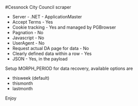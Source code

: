 #Cessnock City Council scraper

* Server - .NET - ApplicationMaster
* Accept Terms - Yes
* Cookie tracking - Yes and managed by PGBrowser
* Pagnation - No
* Javascript - No
* UserAgent - No
* Request actual DA page for data - No
* Clearly defined data within a row - Yes
* JSON - Yes, in the payload

Setup MORPH_PERIOD for data recovery, available options are
* thisweek (default)
* thismonth
* lastmonth

Enjoy
